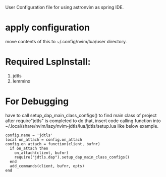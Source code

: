 

User Configuration file for using astronvim as spring IDE.



# apply configuration 

move contents of this to ~/.config/nvim/lua/user directory.



# Required LspInstall:

1. jdtls
2. lemminx



# For Debugging

have to call setup_dap_main_class_configs() to find main class of project after require"jdtls" is completed
to do that, insert code calling function
into ~/.local/share/nvim/lazy/nvim-jdtls/lua/jdtls/setup.lua
like below example.

```
config.name = 'jdtls'
local on_attach = config.on_attach
config.on_attach = function(client, bufnr)
  if on_attach then
    on_attach(client, bufnr)
    require("jdtls.dap").setup_dap_main_class_configs()
  end
  add_commands(client, bufnr, opts)
end
```

